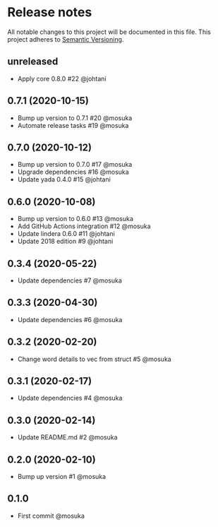 # Release notes
All notable changes to this project will be documented in this file.
This project adheres to [Semantic Versioning](http://semver.org/).

## unreleased
- Apply core 0.8.0 #22 @johtani 

## 0.7.1 (2020-10-15)
- Bump up version to 0.7.1 #20 @mosuka
- Automate release tasks #19 @mosuka

## 0.7.0 (2020-10-12)
- Bump up version to 0.7.0 #17 @mosuka 
- Upgrade dependencies #16 @mosuka
- Update yada 0.4.0 #15 @johtani

## 0.6.0 (2020-10-08)
- Bump up version to 0.6.0 #13 @mosuka
- Add GitHub Actions integration #12 @mosuka
- Update lindera 0.6.0 #11 @johtani
- Update 2018 edition #9 @johtani

## 0.3.4 (2020-05-22)
- Update dependencies #7 @mosuka

## 0.3.3 (2020-04-30)
- Update dependencies #6 @mosuka

## 0.3.2 (2020-02-20)
- Change word details to vec from struct #5 @mosuka

## 0.3.1 (2020-02-17)
- Update dependencies #4 @mosuka

## 0.3.0 (2020-02-14)
- Update README.md #2 @mosuka

## 0.2.0 (2020-02-10)
- Bump up version #1 @mosuka

## 0.1.0
- First commit @mosuka
